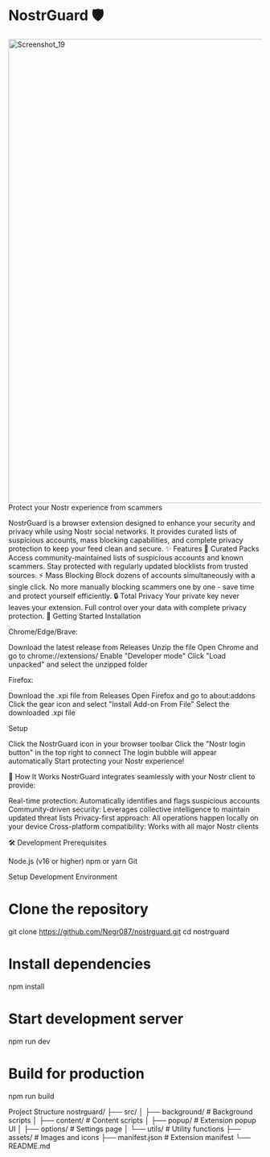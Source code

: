 # NostrGuard 🛡️
<img width="1590" height="922" alt="Screenshot_19" src="https://github.com/user-attachments/assets/327560ac-4cc2-4dd7-96b8-398d7c3998ad" />
Protect your Nostr experience from scammers

NostrGuard is a browser extension designed to enhance your security and privacy while using Nostr social networks. It provides curated lists of suspicious accounts, mass blocking capabilities, and complete privacy protection to keep your feed clean and secure.
✨ Features
🎯 Curated Packs
Access community-maintained lists of suspicious accounts and known scammers. Stay protected with regularly updated blocklists from trusted sources.
⚡ Mass Blocking
Block dozens of accounts simultaneously with a single click. No more manually blocking scammers one by one - save time and protect yourself efficiently.
🔒 Total Privacy
Your private key never leaves your extension. Full control over your data with complete privacy protection.
🚀 Getting Started
Installation

Chrome/Edge/Brave:

Download the latest release from Releases
Unzip the file
Open Chrome and go to chrome://extensions/
Enable "Developer mode"
Click "Load unpacked" and select the unzipped folder


Firefox:

Download the .xpi file from Releases
Open Firefox and go to about:addons
Click the gear icon and select "Install Add-on From File"
Select the downloaded .xpi file



Setup

Click the NostrGuard icon in your browser toolbar
Click the "Nostr login button" in the top right to connect
The login bubble will appear automatically
Start protecting your Nostr experience!

📱 How It Works
NostrGuard integrates seamlessly with your Nostr client to provide:

Real-time protection: Automatically identifies and flags suspicious accounts
Community-driven security: Leverages collective intelligence to maintain updated threat lists
Privacy-first approach: All operations happen locally on your device
Cross-platform compatibility: Works with all major Nostr clients

🛠️ Development
Prerequisites

Node.js (v16 or higher)
npm or yarn
Git

Setup Development Environment
# Clone the repository
git clone https://github.com/Negr087/nostrguard.git
cd nostrguard

# Install dependencies
npm install

# Start development server
npm run dev

# Build for production
npm run build

Project Structure
nostrguard/
├── src/
│   ├── background/       # Background scripts
│   ├── content/         # Content scripts
│   ├── popup/           # Extension popup UI
│   ├── options/         # Settings page
│   └── utils/           # Utility functions
├── assets/              # Images and icons
├── manifest.json        # Extension manifest
└── README.md
